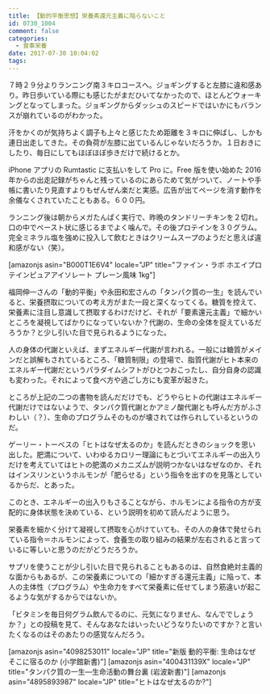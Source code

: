 ```yaml
---
title: 【動的平衡思想】栄養素還元主義に陥らないこと
id: 0730_1004
comment: false
categories:
  - 食事栄養
date: 2017-07-30 10:04:02
tags:
---
```


７時２９分よりランニング南３キロコースへ。ジョギングすると左膝に違和感あり。昨日歩いている際にも感じたがまだひいてなかったので、ほとんどウォーキングとなってしまった。ジョギングからダッシュのスピードではいかにもバランスが崩れているのがわかった。

汗をかくのが気持ちよく調子も上々と感じたため距離を３キロに伸ばし、しかも連日出走してきた。その負荷が左膝に出ているんじゃないだろうか。１日おきにしたり、毎日にしてもほぼほぼ歩きだけで続けるとか。<!--more-->

iPhone アプリの Rumtastic に支払いをして Pro に。Free 版を使い始めた 2016年からの出走記録がちゃんと残っているのにあらためて気がついて、ノートや手帳に書いたり見直すよりもぜんぜん楽だと実感。広告が出てページを消す動作を余儀なくされていたこともある。６００円。

ランニング後は朝からメガたんぱく実行で、昨晩のタンドリーチキンを２切れ。口の中でペースト状に感じるまでよく噛んで。その後プロテインを３０グラム。完全ミネラル塩を強めに投入して飲むときはクリームスープのようだと思えば違和感がない（笑）。

[amazonjs asin="B000T1E6V4" locale="JP" title="ファイン・ラボ ホエイプロテインピュアアイソレート プレーン風味 1kg"]

福岡伸一さんの「動的平衡」や永田和宏さんの「タンパク質の一生」を読んでいると、栄養摂取についての考え方がまた一段と深くなってくる。糖質を控えて、栄養素に注目し意識して摂取するわけだけど、それが「要素還元主義」で細かいところを凝視してばかりになっていないか？代謝の、生命の全体を捉えているだろうか？と少し引いた目で見られるようになった。

人の身体の代謝といえば、まずエネルギー代謝が言われる。一般には糖質がメインだと誤解もされているところ、「糖質制限」の登場で、脂質代謝がヒト本来のエネルギー代謝だというパラダイムシフトがひとつおこったし、自分自身の認識も変わった。それによって食べ方や過ごし方にも変革が起きた。

ところが上記の二つの書物を読んだだけでも、どうやらヒトの代謝はエネルギー代謝だけではないようで、タンパク質代謝とかアミノ酸代謝とも呼んだ方がふさわしい（？）、生命のプログラムそのものが壊されては作られしているというのだ。

ゲーリー・トーベスの「ヒトはなぜ太るのか」を読んだときのショックを思い出した。肥満について、いわゆるカロリー理論にもとづいてエネルギーの出入りだけを考えていてはヒトの肥満のメカニズムが説明つかないはなぜなのか、それはインスリンというホルモンが「肥らせる」という指令を出すのを見落としているからだ、とあった。

このとき、エネルギーの出入りもさることながら、ホルモンによる指令の方が支配的に身体状態を決めている、という説明を初めて読んだように思う。

栄養素を細かく分けて凝視して摂取を心がけていても、その人の身体で発せられている指令＝ホルモンによって、食養生の取り組みの結果が左右されると言っているに等しいと思うのだがどうだろうか。

サプリを使うことが少し引いた目で見られることもあるのは、自然食絶対主義的な面からもあるが、この栄養素についての「細かすぎる還元主義」に陥って、本人の主体性（プログラム）や生命力をすべて栄養素に任せてしまう筋違いが起こるような気がするからではないか。

「ビタミンを毎日何グラム飲んでるのに、元気になりません、なんででしょうか？」との投稿を見て、そんなあなたはいったいどうなりたいのですか？と言いたくなるのはそのあたりの感覚なんだろう。

[amazonjs asin="4098253011" locale="JP" title="新版 動的平衡: 生命はなぜそこに宿るのか (小学館新書)"]
[amazonjs asin="400431139X" locale="JP" title="タンパク質の一生―生命活動の舞台裏 (岩波新書)"]
[amazonjs asin="4895893987" locale="JP" title="ヒトはなぜ太るのか?"]